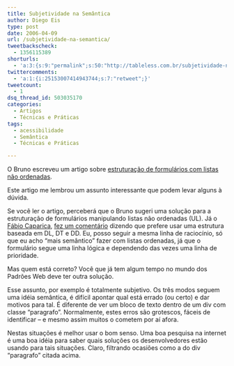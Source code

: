 ```yaml
---
title: Subjetividade na Semântica
author: Diego Eis
type: post
date: 2006-04-09
url: /subjetividade-na-semantica/
tweetbackscheck:
  - 1356115389
shorturls:
  - 'a:3:{s:9:"permalink";s:50:"http://tableless.com.br/subjetividade-na-semantica";s:7:"tinyurl";s:26:"http://tinyurl.com/3wb8p6o";s:4:"isgd";s:19:"http://is.gd/1hYa7M";}'
twittercomments:
  - 'a:1:{i:25153007414943744;s:7:"retweet";}'
tweetcount:
  - 1
dsq_thread_id: 503035170
categories:
  - Artigos
  - Técnicas e Práticas
tags:
  - acessibilidade
  - Semântica
  - Técnicas e Práticas

---
```

O Bruno escreveu um artigo sobre [estruturação de formulários com listas não ordenadas][1].

Este artigo me lembrou um assunto interessante que podem levar alguns à dúvida.

Se você ler o artigo, perceberá que o Bruno sugeri uma solução para a estruturação de formulários manipulando listas não ordenadas (UL). Já o [Fábio Caparica][2], [fez um comentário][3] dizendo que prefere usar uma estrutura baseada em DL, DT e DD. Eu, posso seguir a mesma linha de raciocínio, só que eu acho &#8220;mais semântico&#8221; fazer com listas ordenadas, já que o formulário segue uma linha lógica e dependendo das vezes uma linha de prioridade.

Mas quem está correto? Você que já tem algum tempo no mundo dos Padrões Web deve ter outra solução.
  
Esse assunto, por exemplo é totalmente subjetivo. Os três modos seguem uma idéia semântica, é difícil apontar qual está errado (ou certo) e dar motivos para tal. É diferente de ver um bloco de texto dentro de um div com classe &#8220;paragrafo&#8221;. Normalmente, estes erros são grotescos, fáceis de identificar &#8211; e mesmo assim muitos o cometem por aí afora.
  
Nestas situações é melhor usar o bom senso. Uma boa pesquisa na internet é uma boa idéia para saber quais soluções os desenvolvedores estão usando para tais situações. Claro, filtrando ocasiões como a do div &#8220;paragrafo&#8221; citada acima.

 [1]: http://brunotorres.net/2006/04/09/estruturando-formularios-com-listas-nao-ordenadas
 [2]: http://www.design2.com.br/caparica/blog/2006/04/its-possible.html
 [3]: http://brunotorres.net/2006/04/09/estruturando-formularios-com-listas-nao-ordenadas#comment-1515